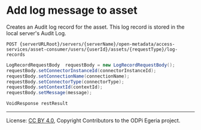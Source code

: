 <!-- SPDX-License-Identifier: CC-BY-4.0 -->
<!-- Copyright Contributors to the ODPi Egeria project. -->


# Add log message to asset

Creates an Audit log record for the asset.  This log record is stored in the local server's Audit Log.

```
POST {serverURLRoot}/servers/{serverName}/open-metadata/access-services/asset-consumer/users/{userId}/assets/{requestType}/log-records
```

```java
LogRecordRequestBody  requestBody = new LogRecordRequestBody();
requestBody.setConnectorInstanceId(connectorInstanceId);
requestBody.setConnectionName(connectionName);
requestBody.setConnectorType(connectorType);
requestBody.setContextId(contextId);
requestBody.setMessage(message);

VoidResponse restResult 
```

----
License: [CC BY 4.0](https://creativecommons.org/licenses/by/4.0/),
Copyright Contributors to the ODPi Egeria project.
